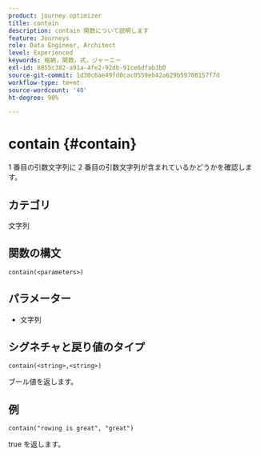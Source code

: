```yaml
---
product: journey optimizer
title: contain
description: contain 関数について説明します
feature: Journeys
role: Data Engineer, Architect
level: Experienced
keywords: 格納，関数，式，ジャーニー
exl-id: 8855c382-a91a-4fe2-92db-91ce6dfab3b0
source-git-commit: 1d30c6ae49fd0cac0559eb42a629b59708157f7d
workflow-type: tm+mt
source-wordcount: '40'
ht-degree: 90%

---
```


# contain {#contain}

1 番目の引数文字列に 2 番目の引数文字列が含まれているかどうかを確認します。

## カテゴリ

文字列

## 関数の構文

`contain(<parameters>)`

## パラメーター

* 文字列

## シグネチャと戻り値のタイプ

`contain(<string>,<string>)`

ブール値を返します。

## 例

`contain("rowing is great", "great")`

true を返します。

